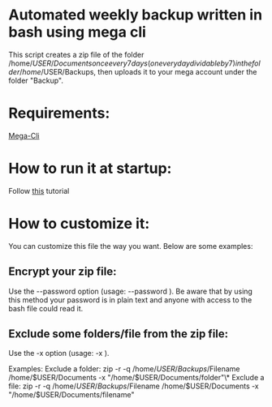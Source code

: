 # Automated weekly backup written in bash using mega cli
This script creates a zip file of the folder /home/$USER/Documents once every 7 days (on every day dividable by 7) in the folder /home/$USER/Backups, then uploads it to your mega account under the folder "Backup". 

# Requirements: 
[Mega-Cli](https://mega.io/cmd)

# How to run it at startup:
Follow [this](https://stackoverflow.com/questions/12973777/how-to-run-a-shell-script-at-startup) tutorial

# How to customize it:
You can customize this file the way you want. Below are some examples:
## Encrypt your zip file:
Use the --password option (usage: --password <password>). Be aware that by using this method your password is in plain text and anyone with access to the bash file could read it.

## Exclude some folders/file from the zip file:
Use the -x option (usage: -x <paths>).
  
Examples:
Exclude a folder:
zip -r -q /home/$USER/Backups/$Filename /home/$USER/Documents -x "/home/$USER/Documents/folder"\\*
Exclude a file:
zip -r -q /home/$USER/Backups/$Filename /home/$USER/Documents -x "/home/$USER/Documents/filename"
